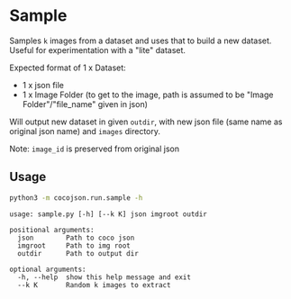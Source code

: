 # Sample

Samples `k` images from a dataset and uses that to build a new dataset. Useful for experimentation with a "lite" dataset.

Expected format of 1 x Dataset:
- 1 x json file 
- 1 x Image Folder (to get to the image, path is assumed to be "Image Folder"/"file_name" given in json)

Will output new dataset in given `outdir`, with new json file (same name as original json name) and `images` directory. 

Note: `image_id` is preserved from original json 

## Usage

```bash
python3 -m cocojson.run.sample -h
```

```
usage: sample.py [-h] [--k K] json imgroot outdir

positional arguments:
  json        Path to coco json
  imgroot     Path to img root
  outdir      Path to output dir

optional arguments:
  -h, --help  show this help message and exit
  --k K       Random k images to extract
```
